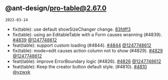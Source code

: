 ## @ant-design/pro-table@2.67.0

`2022-03-14`

- fix(table): use default showSizeChanger change. [83fdff3](https://github.com/ant-design/pro-components/commit/83fdff3)
- fix(table): using an EditableTable with a Form causes wranning (#4839). [#4839](https://github.com/ant-design/pro-components/pull/#4839) [@1247748612](https://github.com/1247748612)
- feat(table): support custom loading (#4844). [#4844](https://github.com/ant-design/pro-components/pull/#4844) [@1247748612](https://github.com/1247748612)
- fix(table): mode=edit causes action column not to show (#4829). [#4829](https://github.com/ant-design/pro-components/pull/#4829) [@1247748612](https://github.com/1247748612)
- feat(table): improve ErrorBoundary logic (#4826). [#4826](https://github.com/ant-design/pro-components/pull/#4826) [@1247748612](https://github.com/1247748612)
- feat(table): Keep the creator button default style. (#4810). [#4810](https://github.com/ant-design/pro-components/pull/#4810) [@yzwxk](https://github.com/yzwxk)
